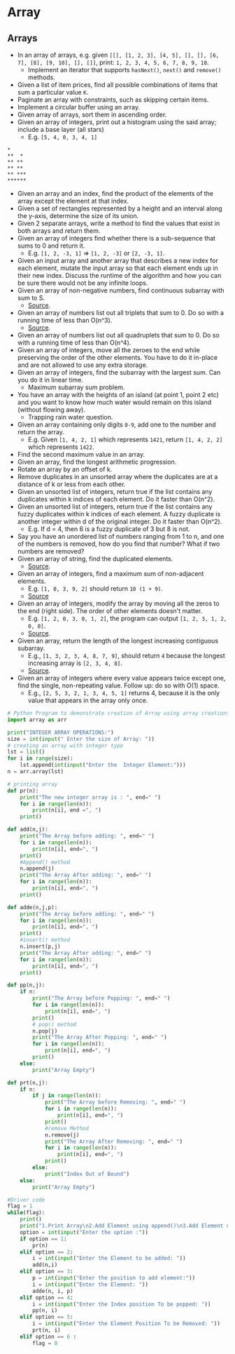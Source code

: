 # Array



## Arrays

* In an array of arrays, e.g. given `[[], [1, 2, 3], [4, 5], [], [], [6, 7], [8], [9, 10], [], []]`, print: `1, 2, 3, 4, 5, 6, 7, 8, 9, 10`.
  * Implement an iterator that supports `hasNext()`, `next()` and `remove()` methods.
* Given a list of item prices, find all possible combinations of items that sum a particular value `K`.
* Paginate an array with constraints, such as skipping certain items.
* Implement a circular buffer using an array.
* Given array of arrays, sort them in ascending order.
* Given an array of integers, print out a histogram using the said array; include a base layer \(all stars\)
  * E.g. `[5, 4, 0, 3, 4, 1]`

```text
*
**  *
** **
** **
** ***
******
```

* Given an array and an index, find the product of the elements of the array except the element at that index.
* Given a set of rectangles represented by a height and an interval along the y-axis, determine the size of its union.
* Given 2 separate arrays, write a method to find the values that exist in both arrays and return them.
* Given an array of integers find whether there is a sub-sequence that sums to 0 and return it.
  * E.g. `[1, 2, -3, 1]` =&gt; `[1, 2, -3]` or `[2, -3, 1]`.
* Given an input array and another array that describes a new index for each element, mutate the input array so that each element ends up in their new index. Discuss the runtime of the algorithm and how you can be sure there would not be any infinite loops.
* Given an array of non-negative numbers, find continuous subarray with sum to S.
  * [Source](http://blog.gainlo.co/index.php/2016/06/01/subarray-with-given-sum/).
* Given an array of numbers list out all triplets that sum to 0. Do so with a running time of less than O\(n^3\).
  * [Source](http://blog.gainlo.co/index.php/2016/07/19/3sum/).
* Given an array of numbers list out all quadruplets that sum to 0. Do so with a running time of less than O\(n^4\).
* Given an array of integers, move all the zeroes to the end while preserving the order of the other elements. You have to do it in-place and are not allowed to use any extra storage.
* Given an array of integers, find the subarray with the largest sum. Can you do it in linear time.
  * Maximum subarray sum problem.
* You have an array with the heights of an island \(at point 1, point 2 etc\) and you want to know how much water would remain on this island \(without flowing away\).
  * Trapping rain water question.
* Given an array containing only digits `0-9`, add one to the number and return the array.
  * E.g. Given `[1, 4, 2, 1]` which represents `1421`, return `[1, 4, 2, 2]` which represents `1422`.
* Find the second maximum value in an array.
* Given an array, find the longest arithmetic progression.
* Rotate an array by an offset of k.
* Remove duplicates in an unsorted array where the duplicates are at a distance of k or less from each other.
* Given an unsorted list of integers, return true if the list contains any duplicates within k indices of each element. Do it faster than O\(n^2\).
* Given an unsorted list of integers, return true if the list contains any fuzzy duplicates within k indices of each element. A fuzzy duplicate is another integer within d of the original integer. Do it faster than O\(n^2\).
  * E.g. If d = 4, then 6 is a fuzzy duplicate of 3 but 8 is not.
* Say you have an unordered list of numbers ranging from 1 to n, and one of the numbers is removed, how do you find that number? What if two numbers are removed?
* Given an array of string, find the duplicated elements.
  * [Source](http://blog.gainlo.co/index.php/2016/05/10/duplicate-elements-of-an-array/).
* Given an array of integers, find a maximum sum of non-adjacent elements.
  * E.g. `[1, 0, 3, 9, 2]` should return `10 (1 + 9)`.
  * [Source](http://blog.gainlo.co/index.php/2016/12/02/uber-interview-question-maximum-sum-non-adjacent-elements/)
* Given an array of integers, modify the array by moving all the zeros to the end \(right side\). The order of other elements doesn't matter.
  * E.g. `[1, 2, 0, 3, 0, 1, 2]`, the program can output `[1, 2, 3, 1, 2, 0, 0]`.
  * [Source](http://blog.gainlo.co/index.php/2016/11/18/uber-interview-question-move-zeroes/).
* Given an array, return the length of the longest increasing contiguous subarray.
  * E.g., `[1, 3, 2, 3, 4, 8, 7, 9]`, should return `4` because the longest increasing array is `[2, 3, 4, 8]`.
  * [Source](http://blog.gainlo.co/index.php/2017/02/02/uber-interview-questions-longest-increasing-subarray/).
* Given an array of integers where every value appears twice except one, find the single, non-repeating value. Follow up: do so with O\(1\) space.
  * E.g., `[2, 5, 3, 2, 1, 3, 4, 5, 1]` returns 4, because it is the only value that appears in the array only once.

```python
# Python Program to demonstrate creation of Array using array creations
import array as arr

print("INTEGER ARRAY OPERATIONS:")
size = int(input(" Enter the size of Array: "))
# creating an array with integer type
lst = list()
for i in range(size):
    lst.append(int(input("Enter the  Integer Element:")))
n = arr.array(lst)

# printing array
def pr(n):
    print("The new integer array is : ", end=" ")
    for i in range(len(n)):
        print(n[i], end =", ")
    print()

def add(n,j):
    print("The Array before adding: ", end=" ")
    for i in range(len(n)):
        print(n[i], end=", ")
    print()
    #Append() method
    n.append(j)
    print("The Array After adding: ", end=" ")
    for i in range(len(n)):
        print(n[i], end=", ")
    print()

def adde(n,j,p):
    print("The Array before adding: ", end=" ")
    for i in range(len(n)):
        print(n[i], end=", ")
    print()
    #insert() method
    n.insert(p,j)
    print("The Array After adding: ", end=" ")
    for i in range(len(n)):
        print(n[i], end=", ")
    print()

def pp(n,j):
    if n:
        print("The Array before Popping: ", end=" ")
        for i in range(len(n)):
            print(n[i], end=", ")
        print()
        # pop() method
        n.pop(j)
        print("The Array After Popping: ", end=" ")
        for i in range(len(n)):
            print(n[i], end=", ")
        print()
    else:
        print("Array Empty")

def prt(n,j):
    if n:
        if j in range(len(n)):
            print("The Array before Removing: ", end=" ")
            for i in range(len(n)):
                print(n[i], end=", ")
            print()
            #remove Method
            n.remove(j)
            print("The Array After Removing: ", end=" ")
            for i in range(len(n)):
                print(n[i], end=", ")
            print()
        else:
            print("Index Out of Bound")
    else:
        print("Array Empty")

#Driver code
flag = 1
while(flag):
    print()
    print("1.Print Array\n2.Add Element using append()\n3.Add Element using insert()\n4.Pop() Element\n5.Remove Element at position\n6.Exit\n")
    option = int(input("Enter the option :"))
    if option == 1:
        pr(n)
    elif option == 2:
        i = int(input("Enter the Element to be added: "))
        add(n,i)
    elif option == 3:
        p = int(input("Enter the position to add element:"))
        i = int(input("Enter the Element: "))
        adde(n, i, p)
    elif option == 4:
        i = int(input("Enter the Index position To be popped: "))
        pp(n, i)
    elif option == 5:
        i = int(input("Enter the Element Position To be Removed: "))
        prt(n, i)
    elif option == 6 :
        flag = 0







```









































